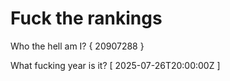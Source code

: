 # Fuck the rankings

Who the hell am I?
{ 20907288 }

What fucking year is it?
[ 2025-07-26T20:00:00Z ]
